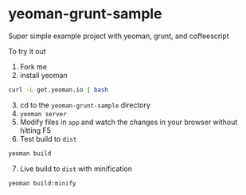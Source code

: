 yeoman-grunt-sample
===================

Super simple example project with yeoman, grunt, and coffeescript

To try it out

1. Fork me
2. install yeoman
```bash
curl -L get.yeoman.io | bash
```
3. cd to the `yeoman-grunt-sample` directory
4. `yeoman server`
5. Modify files in `app` and watch the changes in your browser without hitting F5
6. Test build to `dist`
```bash
yeoman build
```
7. Live build to `dist` with minification   
```bash
yeoman build:minify
```
